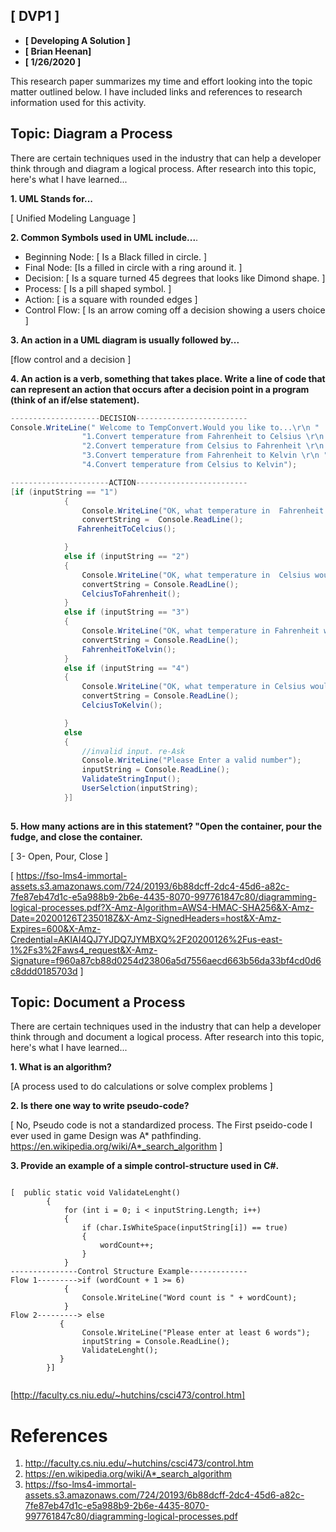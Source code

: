 ## [ DVP1 ] 

* **[ Developing A Solution ]**
* **[ Brian Heenan]**
* **[ 1/26/2020 ]**

This research paper summarizes my time and effort looking into the topic matter outlined below. I have included links and references to research information used for this activity.    

## Topic: Diagram a Process
There are certain techniques used in the industry that can help a developer think through and diagram a logical process. After research into this topic, here's what I have learned...  

**1. UML Stands for...**

[ Unified Modeling Language  ] 

**2. Common Symbols used in UML include...**.

* Beginning Node: [ Is a Black filled in circle. ] 
* Final Node: [Is a filled in circle with a ring around it. ]
* Decision: [ Is a square turned 45 degrees that looks like Dimond shape. ]
* Process: [ Is a pill shaped  symbol. ]
* Action: [ is a square with rounded edges ]
* Control Flow: [ Is an arrow coming off a decision showing a users choice ]


**3. An action in a UML diagram is usually followed by...**

[flow control and a decision ]

**4. An action is a verb, something that takes place. Write a line of code that can represent an action that occurs after a decision point in a program (think of an if/else statement).**

``` C#
--------------------DECISION-------------------------
Console.WriteLine(" Welcome to TempConvert.Would you like to...\r\n " 
                "1.Convert temperature from Fahrenheit to Celsius \r\n " +
                "2.Convert temperature from Celsius to Fahrenheit \r\n " +
                "3.Convert temperature from Fahrenheit to Kelvin \r\n " +
                "4.Convert temperature from Celsius to Kelvin");

----------------------ACTION-------------------------
[if (inputString == "1")
            {
                Console.WriteLine("OK, what temperature in  Fahrenheit would you like to convert?");
                convertString =  Console.ReadLine();
          	   FahrenheitToCelcius();

            }
            else if (inputString == "2")
            {
                Console.WriteLine("OK, what temperature in  Celsius would you like to convert?");
                convertString = Console.ReadLine();
                CelciusToFahrenheit();
            }
            else if (inputString == "3")
            {
                Console.WriteLine("OK, what temperature in Fahrenheit would you like to convert?");
                convertString = Console.ReadLine();
                FahrenheitToKelvin();
            }
            else if (inputString == "4")
            {
                Console.WriteLine("OK, what temperature in Celsius would you like to convert?");
                convertString = Console.ReadLine();
                CelciusToKelvin();

            }
            else
            {
                //invalid input. re-Ask
                Console.WriteLine("Please Enter a valid number");
                inputString = Console.ReadLine();
                ValidateStringInput();
                UserSelction(inputString);
            }]
 
```

**5. How many actions are in this statement? "Open the container, pour the fudge, and close the container.**

[ 3- Open, Pour, Close ]

[ https://fso-lms4-immortal-assets.s3.amazonaws.com/724/20193/6b88dcff-2dc4-45d6-a82c-7fe87eb47d1c-e5a988b9-2b6e-4435-8070-997761847c80/diagramming-logical-processes.pdf?X-Amz-Algorithm=AWS4-HMAC-SHA256&X-Amz-Date=20200126T235018Z&X-Amz-SignedHeaders=host&X-Amz-Expires=600&X-Amz-Credential=AKIAI4QJ7YJDQ7JYMBXQ%2F20200126%2Fus-east-1%2Fs3%2Faws4_request&X-Amz-Signature=f960a87cb88d0254d23806a5d7556aecd663b56da33bf4cd0d6c8ddd0185703d ]



## Topic: Document a Process
There are certain techniques used in the industry that can help a developer think through and document a logical process. After research into this topic, here's what I have learned...   

**1. What is an algorithm?**

[A process used to do calculations or solve complex problems ] 

**2. Is there one way to write pseudo-code?**

[ No, Pseudo code is not a standardized process. The First pseido-code I ever used in game Design was A* pathfinding.  https://en.wikipedia.org/wiki/A*_search_algorithm ] 

**3. Provide an example of a simple control-structure used in C#.**

``` 

[  public static void ValidateLenght()
        {
            for (int i = 0; i < inputString.Length; i++)
            {
                if (char.IsWhiteSpace(inputString[i]) == true)
                {
                    wordCount++;
                }
            }
---------------Control Structure Example-------------
Flow 1--------->if (wordCount + 1 >= 6)
            {
                Console.WriteLine("Word count is " + wordCount);
            }
Flow 2---------> else
           {
                Console.WriteLine("Please enter at least 6 words");
                inputString = Console.ReadLine();
                ValidateLenght();
           }
        }]
 
```

[http://faculty.cs.niu.edu/~hutchins/csci473/control.htm]





# References

1. http://faculty.cs.niu.edu/~hutchins/csci473/control.htm
2.  https://en.wikipedia.org/wiki/A*_search_algorithm
3. https://fso-lms4-immortal-assets.s3.amazonaws.com/724/20193/6b88dcff-2dc4-45d6-a82c-7fe87eb47d1c-e5a988b9-2b6e-4435-8070-997761847c80/diagramming-logical-processes.pdf